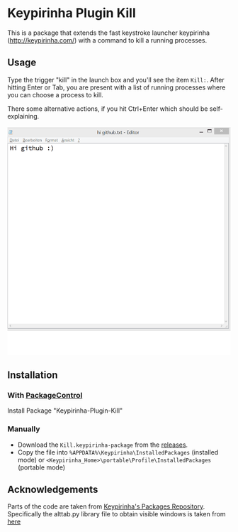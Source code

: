 Keypirinha Plugin Kill
=======================

This is a package that extends the fast keystroke launcher keypirinha (http://keypirinha.com/) with
a command to kill a running processes.

## Usage

Type the trigger "kill" in the launch box and you'll see the item `Kill:`. After hitting Enter or
Tab, you are present with a list of running processes where you can choose a process to kill.

There some alternative actions, if you hit Ctrl+Enter which should be self-explaining.

![Usage](usage.gif)

## Installation

### With [PackageControl](https://github.com/ueffel/Keypirinha-PackageControl)

Install Package "Keypirinha-Plugin-Kill"

### Manually

* Download the `Kill.keypirinha-package` from the [releases](https://github.com/ueffel/Keypirinha-Plugin-Kill/releases/latest).
* Copy the file into `%APPDATA%\Keypirinha\InstalledPackages` (installed mode) or
  `<Keypirinha_Home>\portable\Profile\InstalledPackages` (portable mode)

## Acknowledgements

Parts of the code are taken from [Keypirinha's Packages Repository](https://github.com/Keypirinha/Packages).
Specifically the alttab.py library file to obtain visible windows is taken from
[here](https://github.com/Keypirinha/Packages/blob/9e1a0645b16577a8cefd64510cbc15690ae8ceeb/TaskSwitcher/lib/alttab.py)
